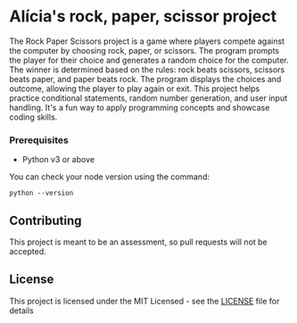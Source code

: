 # Alícia's rock, paper, scissor project

The Rock Paper Scissors project is a game where players compete against the computer by choosing rock, paper, or scissors. 
The program prompts the player for their choice and generates a random choice for the computer. 
The winner is determined based on the rules: rock beats scissors, scissors beats paper, and paper beats rock. 
The program displays the choices and outcome, allowing the player to play again or exit. 
This project helps practice conditional statements, random number generation, and user input handling. 
It's a fun way to apply programming concepts and showcase coding skills.


### Prerequisites

* Python v3 or above

You can check your node version using the command:

```CLI
python --version
```

## Contributing

This project is meant to be an assessment, so pull requests will not be accepted.

## License

This project is licensed under the MIT Licensed - see the [LICENSE](LICENSE) file for details